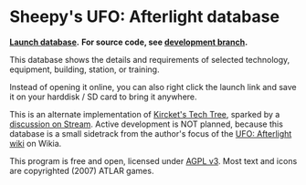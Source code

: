 Sheepy's UFO: Afterlight database
=================================

**[Launch database](https://cdn.rawgit.com/Sheep-y/ufoafterlight-db/r20141028/index.html).**
**For source code, see [development branch](https://github.com/Sheep-y/ufoafterlight-db/tree/development).**

This database shows the details and requirements of selected technology, equipment, building, station, or training.

Instead of opening it online, you can also right click the launch link and save it on your harddisk / SD card to bring it anywhere.

This is an alternate implementation of [Kircket's Tech Tree](http://www.irodemine.com/afterlit/), sparked by a [discussion on Stream](http://steamcommunity.com/app/237950/discussions/0/616188677801999309/#c619568793974409287).
Active development is NOT planned, because this database is a small sidetrack from the author's focus of the [UFO: Afterlight wiki](http://ufoafterblank.wikia.com/) on Wikia.

This program is free and open, licensed under [AGPL v3](http://www.gnu.org/licenses/agpl-3.0.html).
Most text and icons are copyrighted (2007) ATLAR games.